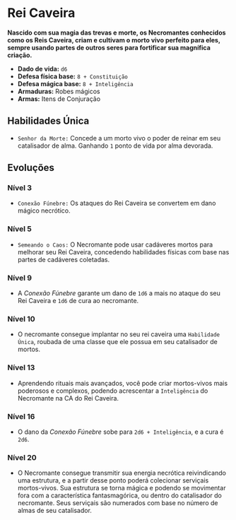 # Rei Caveira
**Nascido com sua magia das trevas e morte, os Necromantes conhecidos como os Reis Caveira, criam e cultivam o morto vivo perfeito para eles, sempre usando partes de outros seres para fortificar sua magnífica criação.**

- **Dado de vida:** `d6`
- **Defesa física base:** `8 + Constituição`
- **Defesa mágica base:** `8 + Inteligência`
- **Armaduras:** Robes mágicos
- **Armas:** Itens de Conjuração

## Habilidades Única
- `Senhor da Morte:` Concede a um morto vivo o poder de reinar em seu catalisador de alma. Ganhando `1` ponto de vida por alma devorada.

## Evoluções
### Nível 3
- `Conexão Fúnebre:` Os ataques do Rei Caveira se convertem em dano mágico necrótico.

### Nível 5
- `Semeando o Caos:` O Necromante pode usar cadáveres mortos para melhorar seu Rei Caveira, concedendo habilidades físicas com base nas partes de cadáveres coletadas.

### Nível 9
- A *Conexão Fúnebre* garante um dano de `1d6` a mais no ataque do seu Rei Caveira e `1d6` de cura ao necromante.

### Nível 10
- O necromante consegue implantar no seu rei caveira uma `Habilidade Única`, roubada de uma classe que ele possua em seu catalisador de mortos.

### Nível 13
- Aprendendo rituais mais avançados, você pode criar mortos-vivos mais poderosos e complexos, podendo acrescentar a `Inteligência` do Necromante na CA do Rei Caveira.

### Nível 16
- O dano da *Conexão Fúnebre* sobe para `2d6 + Inteligência`, e a cura é `2d6`.

### Nível 20
- O Necromante consegue transmitir sua energia necrótica reivindicando uma estrutura, e a partir desse ponto poderá colecionar serviçais mortos-vivos. Sua estrutura se torna mágica e podendo se movimentar fora com a característica fantasmagórica, ou dentro do catalisador do necromante. Seus serviçais são numerados com base no número de almas de seu catalisador.
